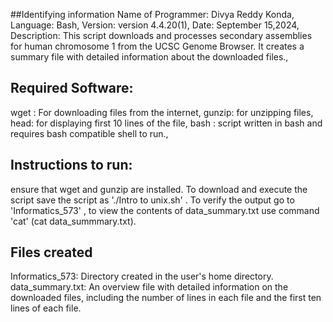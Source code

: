 ##Identifying information
Name of Programmer: Divya Reddy Konda,
Language: Bash,
Version: version 4.4.20(1),
Date: September 15,2024,
Description: This script downloads and processes secondary assemblies for human chromosome 1 from the UCSC Genome Browser. It creates a summary file with detailed information about the downloaded files.,

## Required Software:
wget : For downloading files from the internet,
gunzip: for unzipping files,
head: for displaying first 10 lines of the file,
bash : script written in bash and requires bash compatible shell to run.,

## Instructions to run:
ensure that wget and gunzip are installed.
To download and execute the script save the script as './Intro to unix.sh' .
To verify the output go to 'Informatics_573' , to view the contents of data_summary.txt use command 'cat' (cat data_summmary.txt).

## Files created
Informatics_573: Directory created in the user's home directory.
data_summary.txt: An overview file with detailed information on the downloaded files, including the number of lines in each file and the first ten lines of each file.












